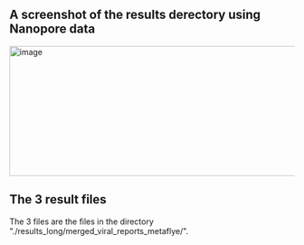 ## A screenshot of the results derectory using Nanopore data
<img width="600" height="230" alt="image" src="https://github.com/user-attachments/assets/a3779898-9651-4c3d-ae32-0c1cee27b633" />

## The 3 result files
The 3 files are the files in the directory "./results_long/merged_viral_reports_metaflye/".

